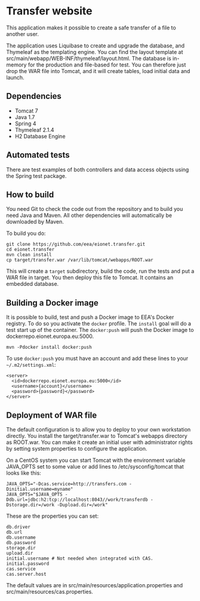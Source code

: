 Transfer website
================

This application makes it possible to create a safe transfer of a file to another user.

The application uses Liquibase to create and upgrade the database, and Thymeleaf as the templating engine.
You can find the layout template at src/main/webapp/WEB-INF/thymeleaf/layout.html. The database is in-memory
for the production and file-based for test. You can therefore just drop the WAR file into Tomcat, and it will
create tables, load initial data and launch.

Dependencies
------------
* Tomcat 7
* Java 1.7
* Spring 4
* Thymeleaf 2.1.4
* H2 Database Engine

Automated tests
---------------
There are test examples of both controllers and data access objects using the Spring test package.

How to build
------------
You need Git to check the code out from the repository and to build you need Java and Maven. All other dependencies will automatically be downloaded by Maven.

To build you do:
```
git clone https://github.com/eea/eionet.transfer.git
cd eionet.transfer
mvn clean install
cp target/transfer.war /var/lib/tomcat/webapps/ROOT.war
```

This will create a `target` subdirectory, build the code, run the tests and put a WAR file in target. You then deploy this file to Tomcat. It contains an embedded database.

Building a Docker image
-----------------------

It is possible to build, test and push a Docker image to EEA's Docker registry. To do so you activate the `docker` profile. The `install` goal will do a test start up of the container. The `docker:push` will push the Docker image to dockerrepo.eionet.europa.eu:5000.
```
mvn -Pdocker install docker:push
```
To use `docker:push` you must have an account and add these lines to your `~/.m2/settings.xml`:
```
<server>
  <id>dockerrepo.eionet.europa.eu:5000</id>
  <username>{account}</username>
  <password>{password}</password>
</server>
```

Deployment of WAR file
----------------------
The default configuration is to allow you to deploy to your own workstation directly. You install the target/transfer.war to Tomcat's webapps directory as ROOT.war. You can make it create an initial user with administrator rights by setting system properties to configure the application.

On a CentOS system you can start Tomcat with the environment variable JAVA_OPTS set to some value or add lines to /etc/sysconfig/tomcat that looks like this:
```
JAVA_OPTS="-Dcas.service=http://transfers.com -Dinitial.username=myname"
JAVA_OPTS="$JAVA_OPTS -Ddb.url=jdbc:h2:tcp://localhost:8043//work/transferdb -Dstorage.dir=/work -Dupload.dir=/work"
```
These are the properties you can set:
```
db.driver
db.url
db.username
db.password
storage.dir
upload.dir
initial.username # Not needed when integrated with CAS.
initial.password
cas.service
cas.server.host
```
The default values are in src/main/resources/application.properties and src/main/resources/cas.properties.

